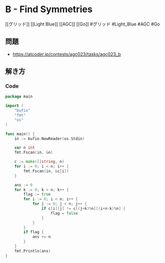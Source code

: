 # B - Find Symmetries
[[グリッド]] [[Light Blue]] [[AGC]] [[Go]]
#グリッド #Light_Blue #AGC #Go 

## 問題
- https://atcoder.jp/contests/agc023/tasks/agc023_b

## 解き方
### Code
```go
package main

import (
	"bufio"
	"fmt"
	"os"
)

func main() {
	in := bufio.NewReader(os.Stdin)

	var n int
	fmt.Fscan(in, &n)

	c := make([]string, n)
	for i := 0; i < n; i++ {
		fmt.Fscan(in, &c[i])
	}

	ans := 0
	for k := 0; k < n; k++ {
		flag := true
		for i := 0; i < n; i++ {
			for j := 0; j < n; j++ {
				if c[i][j] != c[(j+k)%n][(i+n-k)%n] {
					flag = false
				}
			}
		}
		if flag {
			ans += n
		}
	}
	fmt.Println(ans)
}
```